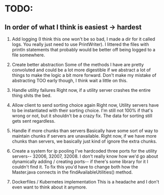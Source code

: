 # TODO:

## In order of what I think is easiest -> hardest

1. Add logging 
    (I think this one won't be so bad, I made a dir for it called logs. You really just need to use PrintWriter). I littered the files with println statements that probably would be better off being logged to a file somewhere. 

2. Create better abstraction
    Some of the methods I have are pretty convoluted and could be a lot more digestible if we abstract a lot of things to make the logic a bit more forward. Don't make my mistake of abstracting TOO early though, I think wait a little on this. 

3. Handle utility failures
    Right now, if a utility server crashes the entire thing shits the bed.

4. Allow client to send sorting choice again
    Right now, Utility servers have to be instantiated with their sorting choice. I'm still not 100% if that's wrong or not, but it shouldn't be a crazy fix. The data for sorting still gets sent regardless.

5. Handle if more chunks than servers
    Basically have some sort of way to maintain chunks if servers are unavailable. Right now, if we have more chunks than servers, we basically just kind of ignore the extra chunks.

6. Create a system for ip pooling
    I've hardcoded three ports for the utility servers-- 32006, 32007, 32008. I don't really know how we'd go about dynamically adding / creating ports-- if there's some library for it I couldn't find it. To fix this you'd have to change both how the Master.java connects in the findAvailableUtilities() method. 

7. Dockerfiles / Kubernetes implementation
    This is a headache and I don't even want to think about it anymore.

